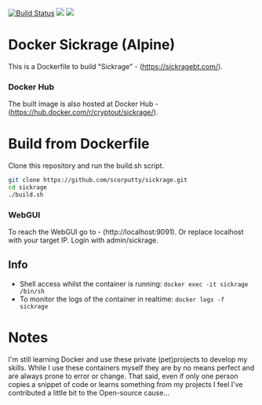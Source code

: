[![Build Status](https://travis-ci.org/scorputty/sickrage.svg?branch=master)](https://travis-ci.org/scorputty/sickrage) [![](https://images.microbadger.com/badges/image/cryptout/sickrage.svg)](https://microbadger.com/images/cryptout/sickrage "Get your own image badge on microbadger.com") [![](https://images.microbadger.com/badges/version/cryptout/sickrage.svg)](https://microbadger.com/images/cryptout/sickrage "Get your own version badge on microbadger.com")

# Docker Sickrage (Alpine)

This is a Dockerfile to build "Sickrage" - (https://sickragebt.com/).

### Docker Hub
The built image is also hosted at Docker Hub - (https://hub.docker.com/r/cryptout/sickrage/).

# Build from Dockerfile
Clone this repository and run the build.sh script.
```sh
git clone https://github.com/scorputty/sickrage.git
cd sickrage
./build.sh
```

### WebGUI
To reach the WebGUI go to - (http://localhost:9091).
Or replace localhost with your target IP. Login with admin/sickrage.

## Info
* Shell access whilst the container is running: `docker exec -it sickrage /bin/sh`
* To monitor the logs of the container in realtime: `docker logs -f sickrage`


# Notes
I'm still learning Docker and use these private (pet)projects to develop my skills.
While I use these containers myself they are by no means perfect and are always prone to error or change.
That said, even if only one person copies a snippet of code or learns something from my projects I feel I've contributed a little bit to the Open-source cause...

